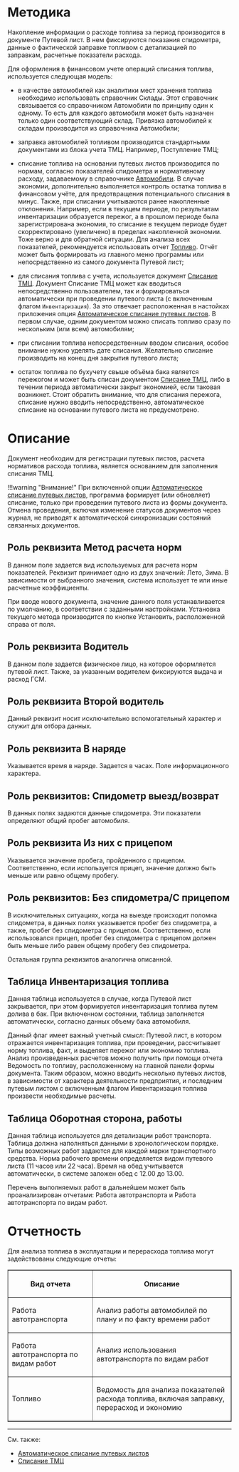# Методика

Накопление информации о расходе топлива за период производится в документе Путевой лист. В нем фиксируются показания спидометра, данные о фактической заправке топливом с детализацией по заправкам, расчетные показатели расхода.

Для оформления в финансовом учете операций списания топлива, используется следующая модель:

- в качестве автомобилей как аналитики мест хранения топлива необходимо использовать справочник Склады. Этот справочник связывается со справочником Автомобили по принципу один к одному. То есть для каждого автомобиля может быть назначен только один соответствующий склад. Привязка автомобилей к складам производится из справочника Автомобили;

- заправка автомобилей топливом производится стандартными документами из блока учета ТМЦ. Например, Поступление ТМЦ;

- списание топлива на основании путевых листов производится по нормам, согласно показателей спидометра и нормативному расходу, задаваемому в справочнике [Автомобили](/c/Cars). В случае экономии, дополнительно выполняется контроль остатка топлива в финансовом учёте, для предотвращения потенциального списания в минус. Также, при списании учитываются ранее накопленные отклонения. Например, если в текущем периоде, по результатам инвентаризации образуется пережог, а в прошлом периоде была зарегистрирована экономия, то списание в текущем периоде будет скорректировано (увеличено) в пределах накопленной экономии. Тоже верно и для обратной ситуации. Для анализа всех показателей, рекомендуется использовать отчет [Топливо](/r/Fuel). Отчёт может быть формировать из главного меню программы или непосредственно из самого документа Путевой лист;

- для списания топлива с учета, используется документ [Списание ТМЦ](/d/WriteOff#fuel). Документ Списание ТМЦ может как вводиться непосредственно пользователем, так и формироваться автоматически при проведении путевого листа (с включенным флагом `Инвентаризация`). За это отвечает расположенная в настойках приложения опция [Автоматическое списание путевых листов](/cf/Settings#WaybillAutoWriteOff). В первом случае, одним документом можно списать топливо сразу по нескольким (или всем) автомобилям;

- при списании топлива непосредственным вводом списания, особое внимание нужно уделять дате списания. Желательно списание производить на конец дня закрытия путевого листа;

- остаток топлива по бухучету свыше объёма бака является пережогом и может быть списан документом [Списание ТМЦ](/d/WriteOff#fuel), либо в течении периода автоматически закрыт экономией, если таковая возникнет. Стоит обратить внимание, что для списания пережога, списание нужно вводить непосредственно, автоматическое списание на основании путевого листа не предусмотрено.

# Описание

Документ необходим для регистрации путевых листов, расчета нормативов расхода топлива, является основанием для заполнения списания ТМЦ.

!!!warning "Внимание!"
	При включенной опции [Автоматическое списание путевых листов](/cf/Settings#WaybillAutoWriteOff), программа формирует (или обновляет) списание, только при проведении путевого листа из формы документа. Отмена проведения, включая изменение статусов документов через журнал, не приводят к автоматической синхронизации состояний связанных документов.

## Роль реквизита Метод расчета норм

В данном поле задается вид используемых для расчета норм показателей. Реквизит принимает одно из двух значений: Лето, Зима. В зависимости от выбранного значения, система использует те или иные расчетные коэффициенты.

При вводе нового документа, значение данного поля устанавливается по умолчанию, в соответствии с заданными настройками. Установка текущего метода производится по кнопке Установить, расположенной справа от поля.

## Роль реквизита Водитель

В данном поле задается физическое лицо, на которое оформляется путевой лист. Также, за указанным водителем фиксируются выдача и расход ГСМ.

## Роль реквизита Второй водитель

Данный реквизит носит исключительно вспомогательный характер и служит для отбора данных.

## Роль реквизита В наряде

Указывается время в наряде. Задается в часах. Поле информационного характера.

## Роль реквизитов: Спидометр выезд/возврат

В данных полях задаются данные спидометра. Эти показатели определяют общий пробег автомобиля.

## Роль реквизита Из них с прицепом

Указывается значение пробега, пройденного с прицепом. Соответственно, если используется прицеп, значение должно быть меньше или равно общему пробегу.

## Роль реквизитов: Без спидометра/С прицепом

В исключительных ситуациях, когда на выезде происходит поломка спидометра, в данных полях указывается пробег без спидометра, а также, пробег без спидометра с прицепом. Соответственно, если использовался прицеп, пробег без спидометра с прицепом должен быть меньше либо равен общему пробегу без спидометра.

Остальная группа реквизитов аналогична описанной.

## Таблица Инвентаризация топлива

Данная таблица используется в случае, когда Путевой лист закрывается, при этом формируется инвентаризация топлива путем долива в бак. При включенном состоянии, таблица заполняется автоматически, согласно данных объему бака автомобиля.

Данный флаг имеет важный учетный смысл: Путевой лист, в котором отражается инвентаризация топлива, при проведении, рассчитывает норму топлива, факт, и выделяет пережог или экономию топлива. Анализ произведенных расчетов можно получить при помощи отчета Ведомость по топливу, расположенному на главной панели формы документа. Таким образом, можно вводить несколько путевых листов, в зависимости от характера деятельности предприятия, и последним путевым листом с включенным флагом Инвентаризация топлива произвести необходимые расчеты.

## Таблица Оборотная сторона, работы

Данная таблица используется для детализации работ транспорта. Таблица должна наполняться данными в хронологическом порядке. Типы возможных работ задаются для каждой марки транспортного средства. Норма рабочего времени определяется видом путевого листа (11 часов или 22 часа). Время на обед учитывается автоматически, в системе заложен обед с 12.00 до 13.00.

Перечень выполняемых работ в дальнейшем может быть проанализирован отчетами: Работа автотранспорта и Работа автотранспорта по видам работ.

# Отчетность

Для анализа топлива в эксплуатации и перерасхода топлива могут задействованы следующие отчеты:

<table border="1" cellpadding="0" cellspacing="0">

<thead>

<tr>

<th scope="col">

Вид отчета

</th>

<th scope="col">

Описание

</th>

</tr>

</thead>

<tbody>

<tr>

<td>

Работа автотранспорта

</td>

<td>

Анализ работы автомобилей по плану и по факту времени работ

</td>

</tr>

<tr>

<td>

Работа автотранспорта по видам работ

</td>

<td>

Анализ использования автотранспорта по видам работ

</td>

</tr>

<tr>

<td>

Топливо

</td>

<td>

Ведомость для анализа показателей расхода топлива, включая заправку, перерасход и экономию

</td>

</tr>

</tbody>

</table>

---

См. также:

- [Автоматическое списание путевых листов](/cf/Settings#WaybillAutoWriteOff)
- [Списание ТМЦ](/d/WriteOff#fuel)